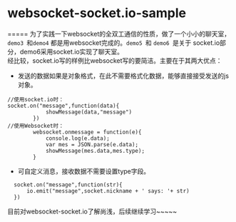 # websocket-socket.io-sample
=====
为了实践一下websocket的全双工通信的性质，做了一个小小的聊天室，`demo3 `和`demo4` 都是用websocket完成的。`demo5 `和 `demo6 `是关于 socket.io部分，demo6采用socket.io实现了聊天室。<br>
经比较，socket.io写的样例比websocket写的要简洁。主要在于其两大优点：<br>
* 发送的数据如果是对象格式，在此不需要格式化数据，能够直接接受发送的js对象。
```
//使用socket.io时：
socket.on("message",function(data){
            showMessage(data,"message")
        })
//使用Websocket时：
        websocket.onmessage = function(e){
            console.log(e.data);
            var mes = JSON.parse(e.data);
            showMessage(mes.data,mes.type);     
    	}
 ```
* 可自定义消息，接收数据不需要设置type字段。
```
  socket.on("message",function(str){
	  io.emit("message",socket.nickname + ' says: '+ str)
  })
  ```
  目前对websocket-socket.io了解尚浅，后续继续学习~~~~~

